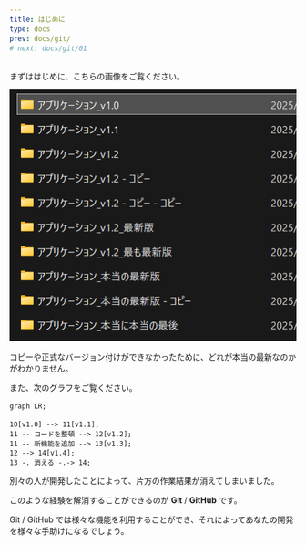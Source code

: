 ```yaml
---
title: はじめに
type: docs
prev: docs/git/
# next: docs/git/01
---
```


まずははじめに、こちらの画像をご覧ください。

![バージョン地獄](01-vcs-01.png)

コピーや正式なバージョン付けができなかったために、どれが本当の最新なのかがわかりません。

また、次のグラフをご覧ください。

```mermaid
graph LR;

10[v1.0] --> 11[v1.1];
11 -- コードを整頓 --> 12[v1.2];
11 -- 新機能を追加 --> 13[v1.3];
12 --> 14[v1.4];
13 -. 消える -.-> 14;
```

別々の人が開発したことによって、片方の作業結果が消えてしまいました。

このような経験を解消することができるのが **Git** / **GitHub** です。

Git / GitHub では様々な機能を利用することができ、それによってあなたの開発を様々な手助けになるでしょう。

